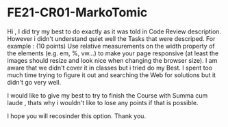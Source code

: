 # FE21-CR01-MarkoTomic
 
Hi , 
I did try my best to do exactly as it was told in Code Review description.
However i didn't understand quiet well the Tasks that were descriped.
For example :
(10 points) Use relative measurements on the width property of the elements (e.g. em, %, vw...) to make your page responsive (at least the images should resize and look nice when changing the browser size).
I am aware that we didn't cover it in classes but i tried do my Best.
I spent too much time trying to figure it out and searching the Web for solutions but it didn't go very well.

I would like to give my best to try to finish the Course with Summa cum laude , thats why i wouldn't like to lose any points if that is possible.

I hope you will recosinder this option.
Thank you.


